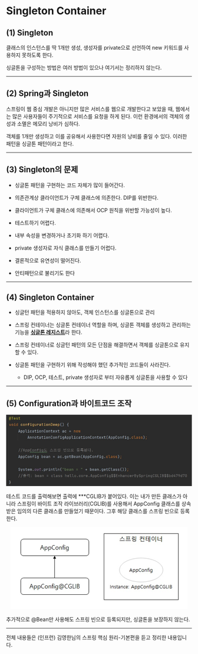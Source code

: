 # Singleton Container

## (1) Singleton
클래스의 인스턴스를 딱 1개만 생성, 생성자를 private으로 선언하여 new 키워드를 사용하지 못하도록 한다. 

싱글톤을 구성하는 방법은 여러 방법이 있으나 여기서는 정리하지 않는다.

---

## (2) Spring과 Singleton
스프링이 웹 중심 개발은 아니지만 많은 서비스를 웹으로 개발한다고 보았을 때, 웹에서는 많은 사용자들이 주기적으로 서비스를 요청을 하게 된다. 이런 환경에서의 객체의 생성과 소멸은 메모리 낭비가 심하다.

객체를 1개만 생성하고 이를 공유해서 사용한다면 자원의 낭비를 줄일 수 있다. 이러한 패턴을 싱글톤 패턴이라고 한다.

---

## (3) Singleton의 문제
* 싱글톤 패턴을 구현하는 코드 자체가 많이 들어간다.

* 의존관계상 클라이언트가 구체 클래스에 의존한다. DIP를 위반한다.

* 클라이언트가 구체 클래스에 의존해서 OCP 원칙을 위반할 가능성이 높다.

* 테스트하기 어렵다.

* 내부 속성을 변경하거나 초기화 하기 어렵다.

* private 생성자로 자식 클래스를 만들기 어렵다.

* 결론적으로 유연성이 떨어진다.

* 안티패턴으로 불리기도 한다

---

## (4) Singleton Container

* 싱글턴 패턴을 적용하지 않아도, 객체 인스턴스를 싱글톤으로 관리

* 스프링 컨테이너는 싱글톤 컨테이너 역할을 하며, 싱글톤 객체를 생성하고 관리하는 기능을 <u>**싱글톤 레지스트**</u>라 한다.

* 스프링 컨테이너로 싱글턴 패턴의 모든 단점을 해결하면서 객체를 싱글톤으로 유지할 수 있다.

* 싱글톤 패턴을 구현하기 위해 작성해야 했던 추가적인 코드들이 사라진다.

  - DIP, OCP, 테스트, private 생성자로 부터 자유롭게 싱글톤을 사용할 수 있다

---

## (5) Configuration과 바이트코드 조작

<center>

![Bytecode](./images/SingletonTest.jpg)

</center>


테스트 코드를 출력해보면 출력에 ***CGLIB가 붙어있다. 이는 내가 만든 클래스가 아니라 스프링이 바이트 조작 라이브러리(CGLIB)를 사용해서 AppConfig 클래스를 상속 받은 임의의 다른 클래스를 만들었기 때문이다. 그후 해당 클래스를 스프링 빈으로 등록한다.


<center>

![Bytecode](./images/Configuration_Bytecode.jpg)

</center>

추가적으로 @Bean만 사용해도 스프링 빈으로 등록되지만, 싱글톤을 보장하지 않는다.

---

전체 내용들은 (인프런) 김영한님의 스프링 핵심 원리-기본편을 듣고 정리한 내용입니다.